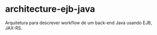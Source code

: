 # architecture-ejb-java
Arquitetura para descrever workflow de um back-end Java usando EJB, JAX-RS.
